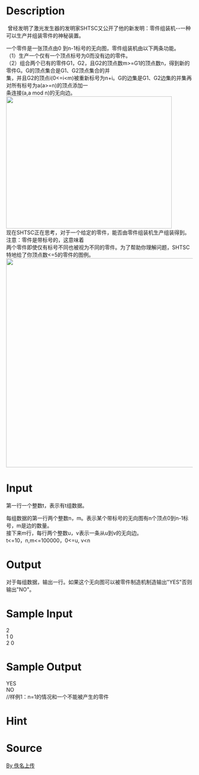 
# Description

<div class="content"><p> 曾经发明了激光发生器的发明家SHTSC又公开了他的新发明：零件组装机--一种可以生产并组装零件的神秘装置。</p>
<div>一个零件是一张顶点由0 到n-1标号的无向图，零件组装机由以下两条功能。</div>
<div>（1）生产一个仅有一个顶点标号为0而没有边的零件。</div>
<div>（2）组合两个已有的零件G1，G2，且G2的顶点数m&gt;=G1的顶点数n，得到新的零件G。G的顶点集合是G1、G2顶点集合的并</div>
<div>集，并且G2的顶点i(0&lt;=i&lt;m)被重新标号为n+i。G的边集是G1、G2边集的并集再对所有标号为a(a&gt;=n)的顶点添加一</div>
<div>条连接(a,a mod n)的无向边。</div>
<div><img src="/source/bzoj/4594/img/aHR0cHM6Ly9seWRzeS5jb20vSnVkZ2VPbmxpbmUvdXBsb2FkLzIwMTYwNS_ml6DmoIfpopgucG5n.png" width="447" height="356" alt=""/></div>
<div>现在SHTSC正在思考，对于一个给定的零件，能否由零件组装机生产组装得到。注意：零件是带标号的，这意味着</div>
<div>两个零件即使仅有标号不同也被视为不同的零件。为了帮助你理解问题，SHTSC特地给了你顶点数&lt;=5的零件的图例。</div>
<div><img src="/source/bzoj/4594/img/aHR0cHM6Ly9seWRzeS5jb20vSnVkZ2VPbmxpbmUvdXBsb2FkLzIwMTYwNS_ml6DmoIfpopgyLnBuZw==.png" width="656" height="563" alt=""/></div>
<div></div></div>

# Input

<div class="content"><p>第一行一个整数t，表示有t组数据。</p>
<div>每组数据的第一行两个整数n，m。表示某个带标号的无向图有n个顶点0到n-1标号，m是边的数量。</div>
<div>接下来m行，每行两个整数u，v表示一条从u到v的无向边。</div>
<div>t&lt;=10，n,m&lt;=100000，0&lt;=u, v&lt;n</div>
<div></div></div>

# Output

<div class="content"><p>对于每组数据，输出一行。如果这个无向图可以被零件制造机制造输出&#34;YES&#34;否则输出&#34;NO&#34;。</p>
<div></div></div>

# Sample Input

<div class="content"><span class="sampledata">2<br/>
1 0<br/>
2 0</span></div>

# Sample Output

<div class="content"><span class="sampledata">YES<br/>
NO<br/>
//样例1：n=1的情况和一个不能被产生的零件</span></div>

# Hint

<div class="content"><p></p></div>

# Source

<div class="content"><p><a href="problemset.php?search=By 佚名上传">By 佚名上传</a></p></div>

